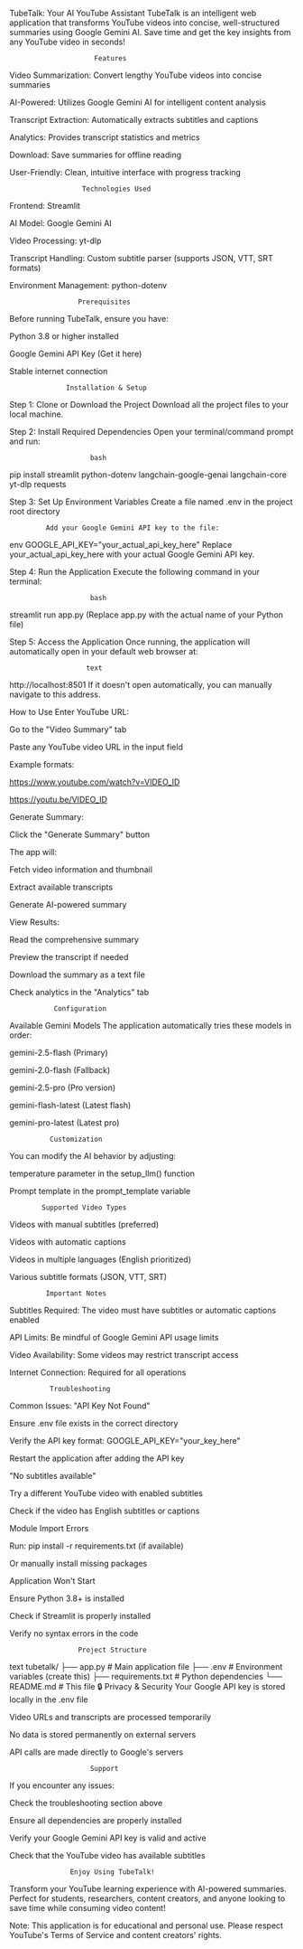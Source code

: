TubeTalk: Your AI YouTube Assistant 
TubeTalk is an intelligent web application that transforms YouTube videos into concise, well-structured summaries using Google Gemini AI. Save time and get the key insights from any YouTube video in seconds!

                         Features
 Video Summarization: Convert lengthy YouTube videos into concise summaries

 AI-Powered: Utilizes Google Gemini AI for intelligent content analysis

 Transcript Extraction: Automatically extracts subtitles and captions

 Analytics: Provides transcript statistics and metrics

 Download: Save summaries for offline reading

 User-Friendly: Clean, intuitive interface with progress tracking

                      Technologies Used
Frontend: Streamlit

AI Model: Google Gemini AI

Video Processing: yt-dlp

Transcript Handling: Custom subtitle parser (supports JSON, VTT, SRT formats)

Environment Management: python-dotenv

                     Prerequisites
Before running TubeTalk, ensure you have:

Python 3.8 or higher installed

Google Gemini API Key (Get it here)

Stable internet connection

                  Installation & Setup
Step 1: Clone or Download the Project
Download all the project files to your local machine.

Step 2: Install Required Dependencies
Open your terminal/command prompt and run:

                        bash
pip install streamlit python-dotenv langchain-google-genai langchain-core yt-dlp requests

Step 3: Set Up Environment Variables
Create a file named .env in the project root directory

             Add your Google Gemini API key to the file:

env
GOOGLE_API_KEY="your_actual_api_key_here"
Replace your_actual_api_key_here with your actual Google Gemini API key.

Step 4: Run the Application
Execute the following command in your terminal:

                        bash
streamlit run app.py
(Replace app.py with the actual name of your Python file)

Step 5: Access the Application
Once running, the application will automatically open in your default web browser at:

                       text
http://localhost:8501
If it doesn't open automatically, you can manually navigate to this address.

 How to Use
Enter YouTube URL:

Go to the "Video Summary" tab

Paste any YouTube video URL in the input field

Example formats:

https://www.youtube.com/watch?v=VIDEO_ID

https://youtu.be/VIDEO_ID

Generate Summary:

Click the "Generate Summary" button

The app will:

Fetch video information and thumbnail

Extract available transcripts

Generate AI-powered summary

View Results:

Read the comprehensive summary

Preview the transcript if needed

Download the summary as a text file

Check analytics in the "Analytics" tab

               Configuration
Available Gemini Models
The application automatically tries these models in order:

gemini-2.5-flash (Primary)

gemini-2.0-flash (Fallback)

gemini-2.5-pro (Pro version)

gemini-flash-latest (Latest flash)

gemini-pro-latest (Latest pro)

              Customization
You can modify the AI behavior by adjusting:

temperature parameter in the setup_llm() function

Prompt template in the prompt_template variable

            Supported Video Types
Videos with manual subtitles (preferred)

Videos with automatic captions

Videos in multiple languages (English prioritized)

Various subtitle formats (JSON, VTT, SRT)

             Important Notes
Subtitles Required: The video must have subtitles or automatic captions enabled

API Limits: Be mindful of Google Gemini API usage limits

Video Availability: Some videos may restrict transcript access

Internet Connection: Required for all operations

              Troubleshooting
Common Issues:
"API Key Not Found"

Ensure .env file exists in the correct directory

Verify the API key format: GOOGLE_API_KEY="your_key_here"

Restart the application after adding the API key

"No subtitles available"

Try a different YouTube video with enabled subtitles

Check if the video has English subtitles or captions

Module Import Errors

Run: pip install -r requirements.txt (if available)

Or manually install missing packages

Application Won't Start

Ensure Python 3.8+ is installed

Check if Streamlit is properly installed

Verify no syntax errors in the code

                     Project Structure
text
tubetalk/
├── app.py                 # Main application file
├── .env                   # Environment variables (create this)
├── requirements.txt       # Python dependencies
└── README.md             # This file
🔒 Privacy & Security
Your Google API key is stored locally in the .env file

Video URLs and transcripts are processed temporarily

No data is stored permanently on external servers

API calls are made directly to Google's servers

                        Support
If you encounter any issues:

Check the troubleshooting section above

Ensure all dependencies are properly installed

Verify your Google Gemini API key is valid and active

Check that the YouTube video has available subtitles

                   Enjoy Using TubeTalk!
Transform your YouTube learning experience with AI-powered summaries. Perfect for students, researchers, content creators, and anyone looking to save time while consuming video content!

Note: This application is for educational and personal use. Please respect YouTube's Terms of Service and content creators' rights.

